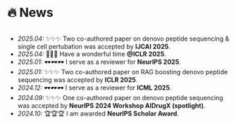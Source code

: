 <br/>

# 🔥 News


<div style="max-height: 200px; overflow-y: auto;">
<ul>
  <li><em>2025.04:</em> ✨✨✨ Two co-authored paper on denovo peptide sequencing & single cell pertubation was accepted by <strong>IJCAI 2025</strong>.</li>
  <li><em>2025.04:</em> 🌴🌴🌴 Have a wonderful time <strong>@ICLR 2025</strong>.</li>  
  <li><em>2025.01:</em> 🕶️🕶️🕶️ I serve as a reviewer for <strong>NeurIPS 2025</strong>.</li>  
  <li><em>2025.01:</em> ✨✨✨ Two co-authored paper on RAG boosting denovo peptide sequencing was accepted by <strong>ICLR 2025</strong>.</li>
  <li><em>2024.12:</em> 🕶️🕶️🕶️ I serve as a reviewer for <strong>ICML 2025</strong>.</li>  
  <li><em>2024.09:</em> ✨✨✨ One co-authored paper on denovo peptide sequencing was accepted by <strong>NeurIPS 2024 Workshop AIDrugX (spotlight)</strong>.</li>
  <li><em>2024.10:</em> 🏆🏆🏆 I am awarded <strong>NeurIPS Scholar Award</strong>. </li>
  <li><em>2024.09:</em> 🕶️🕶️🕶️ I serve as a reviewer for <strong>AISTATS 2025</strong>.</li>    
  <li><em>2024.09:</em> ✨✨✨ Two papers on de novo peptide sequencing were accepted by <strong>NeurIPS 2024</strong>.</li>
  <li><em>2024.09:</em> ✨✨✨ One paper on deep GNN was accepted by <strong>NeurIPS 2024</strong>.</li>
  <li><em>2024.08:</em> 🕶️🕶️🕶️ I serve as a reviewer for <strong>ICLR 2025</strong>.</li>
  <li><em>2024.05:</em> 🕶️🕶️🕶️ I serve as a reviewer for <strong>NeurIPS 2024</strong>.</li>
  <li><em>2024.06:</em> 🎓🎓🎓 I obtained a Bachelor of Science degree from <strong>Jilin University</strong>.</li>
  <li><em>2023.12:</em> 🏆🏆🏆 I received the <strong>Wang Xianghao Scholarship</strong> (王湘浩奖学金). </li>
</ul>
</div>

<br/>